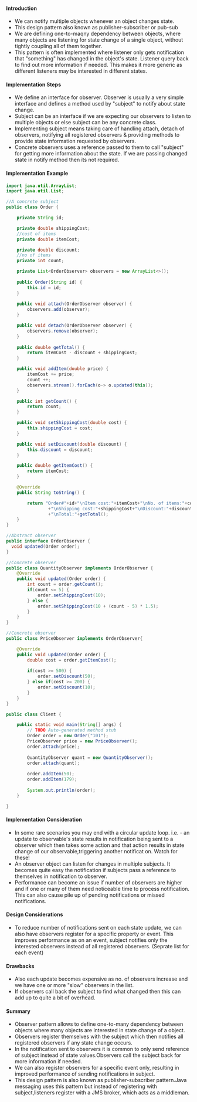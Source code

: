 #### Introduction
* We can notify multiple objects whenever an object changes state.
* This design pattern also known as publisher-subscriber or pub-sub
* We are defining one-to-maqny dependency between objects, where many objects are listening for state change of a single object, without tightly coupling all of them together.
* This pattern is often implemented where listener only gets notification that "something" has changed in the object's state. Listener query back to find out more information if needed. This makes it more generic as different listeners may be interested in different states.

#### Implementation Steps
* We define an interface for observer. Observer is usually a very simple interface and defines a method used by "subject" to notify about state change.
* Subject can be an interface if we are expecting our observers to listen to multiple objects or else subject can be any concrete class.
* Implementing subject means taking care of handling attach, detach of observers, notifying all registered observers & providing methods to provide state information requested by observers.
* Concrete observers uses a reference passed to them to call "subject" for getting more information about the state. If we are passing changed state in notify method then its not required.

#### Implementation Example

```java
import java.util.ArrayList;
import java.util.List;

//A concrete subject 
public class Order {

    private String id;

    private double shippingCost;
    //cost of items
    private double itemCost;

    private double discount;
    //no of items
    private int count;

    private List<OrderObserver> observers = new ArrayList<>();
    
    public Order(String id) {
        this.id = id;
    }
    
    public void attach(OrderObserver observer) {
    	observers.add(observer);
    }

    public void detach(OrderObserver observer) {
    	observers.remove(observer);
    }
    
    public double getTotal() {
        return itemCost - discount + shippingCost;
    }

    public void addItem(double price) {
        itemCost += price;
        count ++;
        observers.stream().forEach(o-> o.updated(this));
    }

    public int getCount() {
        return count;
    }

    public void setShippingCost(double cost) {
        this.shippingCost = cost;
    }

    public void setDiscount(double discount) {
        this.discount = discount;
    }

    public double getItemCost() {
        return itemCost;
    }

    @Override
    public String toString() {

        return "Order#"+id+"\nItem cost:"+itemCost+"\nNo. of items:"+count
                +"\nShipping cost:"+shippingCost+"\nDiscount:"+discount
                +"\nTotal:"+getTotal();
    }
}

//Abstract observer
public interface OrderObserver {
  void updated(Order order);
}

//Concrete observer
public class QuantityObserver implements OrderObserver {
	@Override
    public void updated(Order order) {
        int count = order.getCount();
        if(count <= 5) {
            order.setShippingCost(10);
        } else {
            order.setShippingCost(10 + (count - 5) * 1.5);
        }
    }
}

//Concrete observer
public class PriceObserver implements OrderObserver{

	@Override
	public void updated(Order order) {
		double cost = order.getItemCost();
		
		if(cost >= 500) {
			order.setDiscount(50);
		} else if(cost >= 200) {
			order.setDiscount(10);
		}
	}
}

public class Client {

	public static void main(String[] args) {
		// TODO Auto-generated method stub
		Order order = new Order("101");
    	PriceObserver price = new PriceObserver();
    	order.attach(price);
    	
    	QuantityObserver quant = new QuantityObserver();
    	order.attach(quant);
    	
    	order.addItem(50);
    	order.addItem(179);
    	
    	System.out.println(order);
	}

}
```


#### Implementation Consideration
* In some rare scenarios you may end with a circular update loop. i.e. - an update to observable's state results in notification being sent to a observer which then takes some action and that action results in state change of our observable,triggering another notificat on. Watch for these!
* An observer object can listen for changes in multiple subjects. It becomes quite easy the notification if subjects pass a reference to themselves in notification to observer.
* Performance can become an issue if number of observers are higher and if one or many of them need noticeable time to process notification. This can also cause pile up of pending notifications or missed notifications.

#### Design Considerations
* To reduce number of notifications sent on each state update, we can also have observers register for a specific property or event. This improves performance as on an event, subject notifies only the interested observers instead of all registered observers. (Seprate list for each event)

#### Drawbacks
* Also each update becomes expensive as no. of observers increase and we have one or more "slow" observers in the list.
* If observers call back the subject to find what changed then this can add up to quite a bit of overhead.

#### Summary
* Observer pattern allows to define one-to-many dependency between objects where many objects are interested in state change of a object.
* Observers register themselves with the subject which then notifies all registered observers if any state change occurs.
* In the notification sent to observers it is common to only send reference of subject instead of state values.Observers call the subject back for more information if needed.
* We can also register observers for a specific event only, resulting in improved performance of sending notifications in subject.
* This design pattern is also known as publisher-subscriber pattern.Java messaging uses this pattern but instead of registering with subject,listeners register with a JMS broker, which acts as a middleman.
